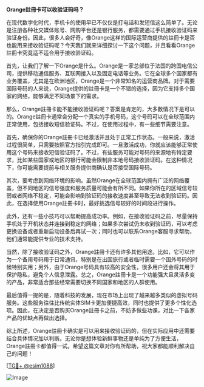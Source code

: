 **Orange註冊卡可以收验证码吗？**

在现代数字化时代，手机卡的使用早已不仅仅是打电话和发短信这么简单了。无论是注册各种社交媒体账号、网购平台还是银行服务，都需要通过手机接收验证码来验证身份。因此，很多人会好奇，像Orange这样的国际运营商提供的註冊卡是否也能用来接收验证码呢？今天我们就来详细探讨一下这个问题，并且看看Orange註冊卡究竟适不适合用于接收验证码。

首先，让我们了解一下Orange是什么。Orange是一家总部位于法国的跨国电信公司，提供移动通信服务、互联网接入以及固定电话等业务。它在全球多个国家都有业务覆盖，尤其是在欧洲地区，Orange是一个非常知名的运营商品牌。对于需要国际号码的人来说，Orange提供的註冊卡是一个不错的选择，因为它支持多个国家的网络，能够满足不同场景下的需求。

那么，Orange註冊卡能不能接收验证码呢？答案是肯定的，大多数情况下是可以的。Orange註冊卡通常会分配一个真实的手机号码，这个号码可以在全球范围内正常使用，包括接收短信验证码。不过，在使用过程中，有一些细节需要注意。

首先，确保你的Orange註冊卡已经激活并且处于正常工作状态。一般来说，激活过程很简单，只需要按照官方指引完成即可。一旦激活成功，你就应该能够正常使用这个号码来接收短信验证码了。不过，有些服务可能对号码的来源地有特定要求，比如某些国家或地区的银行可能会限制非本地号码接收验证码。在这种情况下，你可能需要提前与相关服务提供商确认是否接受国际号码。

其次，要考虑到网络环境的影响。虽然Orange在全球范围内拥有广泛的网络覆盖，但不同地区的信号强度和服务质量可能会有所不同。如果你所在的区域信号较弱或者网络不稳定，可能会影响到验证码的接收速度甚至导致无法收到验证码。因此，在选择使用Orange註冊卡时，最好挑选信号较好的时间段进行操作。

此外，还有一些小技巧可以帮助提高成功率。例如，在接收验证码之前，尽量保持手机处于开机状态并连接到稳定的网络；如果多次尝试仍未收到验证码，可以考虑更换设备或者重新启动设备后再试一次；同时也可以联系Orange客服寻求帮助，他们通常能提供专业的技术支持。

当然，除了接收验证码之外，Orange註冊卡还有许多其他用途。比如，它可以作为一个备用号码用于日常通讯，特别是在出国旅行或者临时需要一个国外号码的时候特别实用；另外，由于Orange号码具有较高的安全性，很多用户还会将其用于保护隐私，避免个人信息泄露。总之，Orange註冊卡是一个功能强大且灵活多变的产品，非常适合那些经常需要切换不同国家和地区的人群使用。

最后值得一提的是，随着科技的发展，现在市场上出现了越来越多类似的虚拟号码服务。这些服务往往比传统实体SIM卡更加便捷高效，同时也提供了更多个性化选项。因此，在决定是否购买Orange註冊卡之前，不妨多做些功课，对比一下各家产品的优缺点再做出选择。

综上所述，Orange註冊卡确实是可以用来接收验证码的，但在实际应用中还需要结合具体情况加以判断。无论你是想体验新鲜事物还是单纯为了方便生活，Orange註冊卡都值得一试。希望这篇文章对你有所帮助，祝大家都能顺利解决自己的问题！

[[TG💪+ @esim1088](https://t.me/s/esim1088)]

![Image](https://i.postimg.cc/4NQfJmqS/Snipaste-2025-05-13-00-14-12.png)